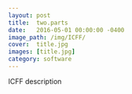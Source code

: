 ```yaml
---
layout: post
title:  two.parts
date:   2016-05-01 00:00:00 -0400
image_path:	/img/ICFF/
cover:  title.jpg
images: [title.jpg]
category: software
---
```


ICFF description
